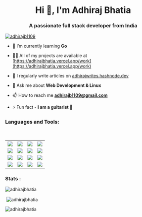 <h1 align="center">Hi 👋, I'm Adhiraj Bhatia</h1>
<h3 align="center">A passionate full stack developer from India</h3>

<p align="left"> <a href="https://twitter.com/adhirajb1109" target="blank"><img src="https://img.shields.io/twitter/follow/adhirajb1109?logo=twitter&style=for-the-badge" alt="adhirajb1109" /></a></p>

- 🌱 I’m currently learning **Go**

- 👨‍💻 All of my projects are available at [https://adhirajbhatia.vercel.app/work](https://adhirajbhatia.vercel.app/work)

- 📝 I regularly write articles on [adhirajwrites.hashnode.dev](adhirajwrites.hashnode.dev)

- 💬 Ask me about **Web Development & Linux**

- 📫 How to reach me **adhirajb1109@gmail.com**

- ⚡ Fun fact - **I am a guitarist 🎸**

<h3 align="left">Languages and Tools:</h3>
<br>
<table> 
  <tr>
    <td><img align="center" src="https://img.shields.io/badge/HTML5-E34F26?style=for-the-badge&logo=html5&logoColor=white" /> </td>
    <td><img align="center" src="https://img.shields.io/badge/CSS3-1572B6?style=for-the-badge&logo=css3&logoColor=white" /> </td>
    <td><img align="center" src="https://img.shields.io/badge/JavaScript-323330?style=for-the-badge&logo=javascript&logoColor=F7DF1E" /> </td>
    <td><img align="center" src="https://img.shields.io/badge/TypeScript-007ACC?style=for-the-badge&logo=typescript&logoColor=white" /></td>
  </tr>
  <tr>
    <td><img align="center" src="https://img.shields.io/badge/React-20232A?style=for-the-badge&logo=react&logoColor=61DAFB" /> </td>
    <td><img align="center" src="https://img.shields.io/badge/next.js-000000?style=for-the-badge&logo=nextdotjs&logoColor=white" /></td>
    <td><img align="center" src="https://img.shields.io/badge/Node.js-339933?style=for-the-badge&logo=nodedotjs&logoColor=white" /></td>
    <td><img align="center" src="https://img.shields.io/badge/Express.js-000000?style=for-the-badge&logo=express&logoColor=white" /></td>
  </tr>
  <tr>
    <td><img align="center" src="https://img.shields.io/badge/MongoDB-4EA94B?style=for-the-badge&logo=mongodb&logoColor=white" /></td>
    <td><img align="center" src="https://img.shields.io/badge/Python-3776AB?style=for-the-badge&logo=python&logoColor=white" /></td>
    <td><img align="center" src="https://img.shields.io/badge/Flask-000000?style=for-the-badge&logo=flask&logoColor=white" /></td>
    <td><img align="center" src="https://img.shields.io/badge/fastapi-109989?style=for-the-badge&logo=FASTAPI&logoColor=white" /></td>
  </tr>
  <tr>
    <td><img align="center" src="https://img.shields.io/badge/PostgreSQL-316192?style=for-the-badge&logo=postgresql&logoColor=white" /></td>
    <td><img align="center" src="https://img.shields.io/badge/VIM-%2311AB00.svg?&style=for-the-badge&logo=vim&logoColor=white" /></td>
    <td><img align="center" src="https://img.shields.io/badge/Linux-FCC624?style=for-the-badge&logo=linux&logoColor=black" /></td>
    <td><img align="center" src="https://img.shields.io/badge/Pop!_OS-48B9C7?style=for-the-badge&logo=Pop!_OS&logoColor=white" /></td>
  </tr>
</table>
<h3 align="left">Stats :</h3>
<p><img align="center" src="https://github-readme-stats.vercel.app/api/top-langs?username=adhirajbhatia&show_icons=true&locale=en" alt="adhirajbhatia" /></p>

<p>&nbsp;<img align="center" src="https://github-readme-stats.vercel.app/api?username=adhirajbhatia&show_icons=true&locale=en" alt="adhirajbhatia" /></p>

<p><img align="center" src="https://github-readme-streak-stats.herokuapp.com/?user=adhirajbhatia&" alt="adhirajbhatia" /></p>

